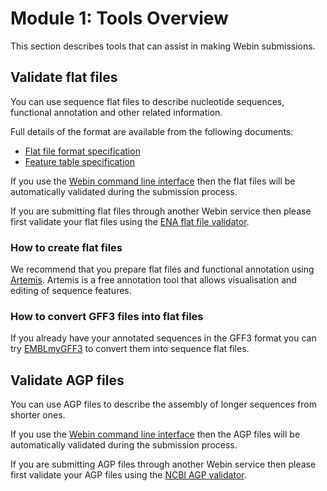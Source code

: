 # Module 1: Tools Overview

This section describes tools that can assist in making Webin submissions.

## Validate flat files

You can use sequence flat files to describe nucleotide sequences, functional annotation and other related information.

Full details of the format are available from the following documents:

* [Flat file format specification](<ftp://ftp.ebi.ac.uk/pub/databases/embl/doc/usrman.txt>)
* [Feature table specification](<http://www.insdc.org/documents/feature-table>)


If you use the [Webin command line interface](cli_01.html) then the flat files will be automatically
validated during the submission process.

If you are submitting flat files through another Webin service
then please first validate your flat files using the [ENA flat file validator](tools_02.html).

### How to create flat files

We recommend that you prepare flat files and functional annotation using [Artemis](http://www.sanger.ac.uk/science/tools/artemis). 
Artemis is a free annotation tool that allows visualisation and editing of sequence features.

### How to convert GFF3 files into flat files

If you already have your annotated sequences in the GFF3 format you can try [EMBLmyGFF3](https://github.com/NBISweden/EMBLmyGFF3) 
to convert them into sequence flat files.

## Validate AGP files

You can use AGP files to describe the assembly of longer sequences from shorter ones.

If you use the [Webin command line interface](cli_01.html) then the AGP files will be automatically
validated during the submission process.

If you are submitting AGP files through another Webin service then please
first validate your AGP files using the [NCBI AGP validator](https://www.ncbi.nlm.nih.gov/assembly/agp/AGP_Validation/).
   